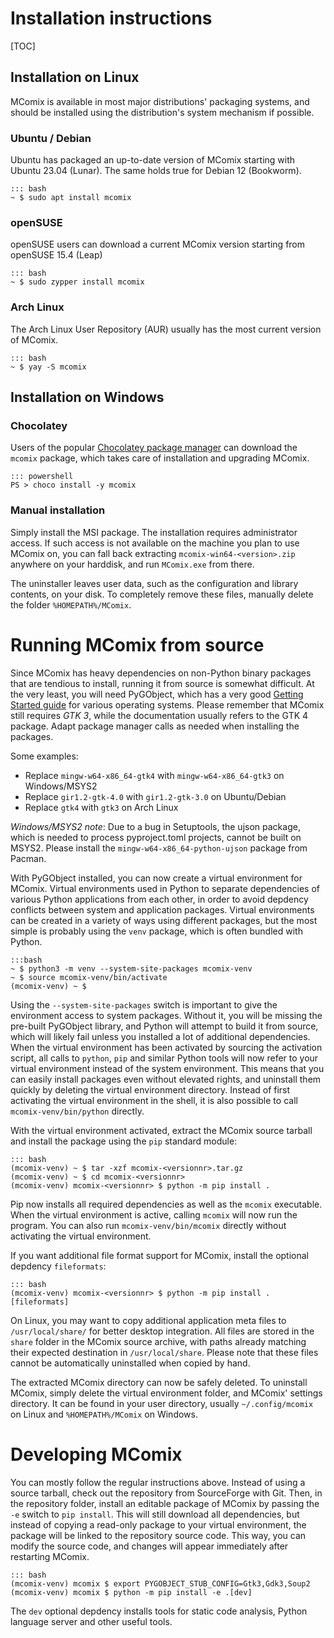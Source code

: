 # Installation instructions

[TOC]

## Installation on Linux
MComix is available in most major distributions' packaging systems, and should be installed using the distribution's system mechanism if possible.

### Ubuntu / Debian
Ubuntu has packaged an up-to-date version of MComix starting with Ubuntu 23.04 (Lunar). The same holds true for Debian 12 (Bookworm).

    ::: bash
    ~ $ sudo apt install mcomix

### openSUSE
openSUSE users can download a current MComix version starting from openSUSE 15.4 (Leap)

    ::: bash
    ~ $ sudo zypper install mcomix

### Arch Linux
The Arch Linux User Repository (AUR) usually has the most current version of MComix.

    ::: bash
    ~ $ yay -S mcomix

## Installation on Windows

### Chocolatey
Users of the popular [Chocolatey package manager](https://chocolatey.org/install) can download the `mcomix` package, which takes care of installation and upgrading MComix.

    ::: powershell
    PS > choco install -y mcomix

### Manual installation
Simply install the MSI package. The installation requires administrator access. If such access is not available on the machine you plan to use MComix on, you can fall back extracting `mcomix-win64-<version>.zip` anywhere on your harddisk, and run `MComix.exe` from there.

The uninstaller leaves user data, such as the configuration and library contents, on your disk. To completely remove these files, manually delete the folder `%HOMEPATH%/MComix`.

# Running MComix from source
Since MComix has heavy dependencies on non-Python binary packages that are tendious to install, running it from source is somewhat difficult. At the very least, you will need PyGObject, which has a very good [Getting Started guide](https://pygobject.readthedocs.io/en/latest/getting_started.html) for various operating systems. Please remember that MComix still requires *GTK 3*, while the documentation usually refers to the GTK 4 package. Adapt package manager calls as needed when installing the packages.

Some examples:
* Replace `mingw-w64-x86_64-gtk4` with `mingw-w64-x86_64-gtk3` on Windows/MSYS2
* Replace `gir1.2-gtk-4.0` with `gir1.2-gtk-3.0` on Ubuntu/Debian
* Replace `gtk4` with `gtk3` on Arch Linux

_Windows/MSYS2 note_: Due to a bug in Setuptools, the ujson package, which is needed to process pyproject.toml projects, cannot be built on MSYS2. Please install the `mingw-w64-x86_64-python-ujson` package from Pacman.

With PyGObject installed, you can now create a virtual environment for MComix. Virtual environments used in Python to separate dependencies of various Python applications from each other, in order to avoid depdency conflicts between system and application packages. Virtual environments can be created in a variety of ways using different packages, but the most simple is probably using the `venv` package, which is often bundled with Python.

    :::bash
    ~ $ python3 -m venv --system-site-packages mcomix-venv
    ~ $ source mcomix-venv/bin/activate
    (mcomix-venv) ~ $

Using the `--system-site-packages` switch is important to give the environment access to system packages. Without it, you will be missing the pre-built PyGObject library, and Python will attempt to build it from source, which will likely fail unless you installed a lot of additional dependencies. When the virtual environment has been activated by sourcing the activation script, all calls to `python`, `pip` and similar Python tools will now refer to your virtual environment instead of the system environment. This means that you can easily install packages even without elevated rights, and uninstall them quickly by deleting the virtual environment directory. Instead of first activating the virtual environment in the shell, it is also possible to call `mcomix-venv/bin/python` directly.

With the virtual environment activated, extract the MComix source tarball and install the package using the `pip` standard module:

    ::: bash
    (mcomix-venv) ~ $ tar -xzf mcomix-<versionnr>.tar.gz
    (mcomix-venv) ~ $ cd mcomix-<versionnr>
    (mcomix-venv) mcomix-<versionnr> $ python -m pip install .

Pip now installs all required dependencies as well as the `mcomix` executable. When the virtual environment is active, calling `mcomix` will now run the program. You can also run `mcomix-venv/bin/mcomix` directly without activating the virtual environment.

If you want additional file format support for MComix, install the optional depdency `fileformats`:

    ::: bash
    (mcomix-venv) mcomix-<versionnr> $ python -m pip install .[fileformats]

On Linux, you may want to copy additional application meta files to `/usr/local/share/` for better desktop integration. All files are stored in the `share` folder in the MComix source archive, with paths already matching their expected destination in `/usr/local/share`. Please note that these files cannot be automatically uninstalled when copied by hand.

The extracted MComix directory can now be safely deleted. To uninstall MComix, simply delete the virtual environment folder, and MComix' settings directory. It can be found in your user directory, usually `~/.config/mcomix` on Linux and `%HOMEPATH%/MComix` on Windows.

# Developing MComix

You can mostly follow the regular instructions above. Instead of using a source tarball, check out the repository from SourceForge with Git. Then, in the repository folder, install an editable package of MComix by passing the `-e` switch to `pip install`. This will still download all dependencies, but instead of copying a read-only package to your virtual environment, the package will be linked to the repository source code. This way, you can modify the source code, and changes will appear immediately after restarting MComix.

    ::: bash
    (mcomix-venv) mcomix $ export PYGOBJECT_STUB_CONFIG=Gtk3,Gdk3,Soup2
    (mcomix-venv) mcomix $ python -m pip install -e .[dev]

The `dev` optional depdency installs tools for static code analysis, Python language server and other useful tools.
